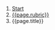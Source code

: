 <nav aria-label="breadcrumb">
  <ol class="breadcrumb bg-white m-1">
    <li class="breadcrumb-item"><a href="/" rel="nofollow">Start</a></li>
    <li class="breadcrumb-item"><a href="/{{page.categories[0]}}" rel="nofollow">{{page.rubric}}</a></li>
    <li class="breadcrumb-item active" aria-current="page">{{page.title}}</li>
  </ol>
</nav>